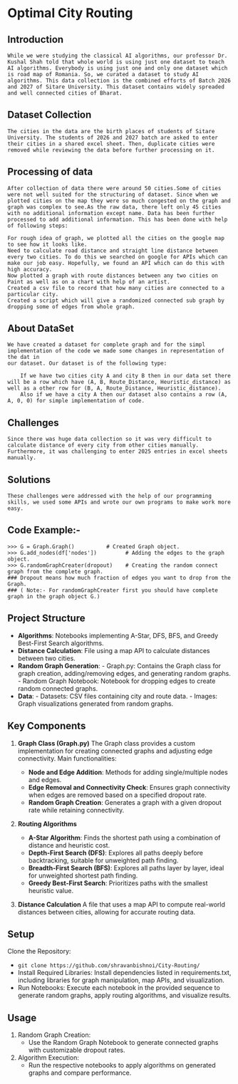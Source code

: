 # Optimal City Routing

## Introduction
	While we were studying the classical AI algorithms, our professor Dr. Kushal Shah told that whole world is using just one dataset to teach AI algorithms. Everybody is using just one and only one dataset which is road map of Romania. So, we curated a dataset to study AI algorithms. This data collection is the combined efforts of Batch 2026 and 2027 of Sitare University. This dataset contains widely spreaded and well connected cities of Bharat.

## Dataset Collection
	The cities in the data are the birth places of students of Sitare University. The students of 2026 and 2027 batch are asked to enter their cities in a shared excel sheet. Then, duplicate cities were removed while reviewing the data before further processing on it.

## Processing of data
	After collection of data there were around 50 cities.Some of cities were not well suited for the structuring of dataset. Since when we plotted cities on the map they were so much congested on the graph and graph was complex to see.As the raw data, there left only 45 cities with no additional information except name. Data has been further processed to add additional information. This has been done with help of following steps:

	For rough idea of graph, we plotted all the cities on the google map to see how it looks like.
	Need to calculate road distance and straight line distance between every two cities. To do this we searched on google for APIs which can make our job easy. Hopefully, we found an API which can do this with high accuracy.
	Now plotted a graph with route distances between any two cities on Paint as well as on a chart with help of an artist.
	Created a csv file to record that how many cities are connected to a particular city.
	Created a script which will give a randomized connected sub graph by dropping some of edges from whole graph.

## About DataSet
	We have created a dataset for complete graph and for the simpl implementation of the code we made some changes in representation of the dat in  
	our dataset. Our dataset is of the following type:

		If we have two cities city A and city B then in our data set there will be a row which have (A, B, Route_Distance, Heuristic_distance) as well as a other row for (B, A, Route_Distance, Heuristic_distance).
		Also if we have a city A then our dataset also contains a row (A, A, 0, 0) for simple implementation of code.

## Challenges
	Since there was huge data collection so it was very difficult to calculate distance of every city from other cities manually. Furthermore, it was challenging to enter 2025 entries in excel sheets manually.

## Solutions
	These challenges were addressed with the help of our programming skills, we used some APIs and wrote our own programs to make work more easy.

## Code Example:-
	>>> G = Graph.Graph()          # Created Graph object.
	>>> G.add_nodes(df['nodes'])         # Adding the edges to the graph object.
	>>> G.randomGraphCreater(dropout)    # Creating the random connect graph from the complete graph.
	### Dropout means how much fraction of edges you want to drop from the Graph. 
	### ( Note:- For randomGraphCreater first you should have complete graph in the graph object G.)

## Project Structure
- **Algorithms**: Notebooks implementing A-Star, DFS, BFS, and Greedy Best-First Search algorithms.
- **Distance Calculation**: File using a map API to calculate distances between two cities.
- **Random Graph Generation**:
      - Graph.py: Contains the Graph class for graph creation, adding/removing edges, and generating random graphs.
      - Random Graph Notebook: Notebook for dropping edges to create random connected graphs.
- **Data**:
      - Datasets: CSV files containing city and route data.
      - Images: Graph visualizations generated from random graphs.

## Key Components
1. **Graph Class (Graph.py)**
The Graph class provides a custom implementation for creating connected graphs and adjusting edge connectivity. Main functionalities:

    - **Node and Edge Addition**: Methods for adding single/multiple nodes and edges.
    - **Edge Removal and Connectivity Check**: Ensures graph connectivity when edges are removed based on a specified dropout rate.
    - **Random Graph Creation**: Generates a graph with a given dropout rate while retaining connectivity.

2. **Routing Algorithms**
     - **A-Star Algorithm**: Finds the shortest path using a combination of distance and heuristic cost.
     - **Depth-First Search (DFS)**: Explores all paths deeply before backtracking, suitable for unweighted path finding.
     - **Breadth-First Search (BFS)**: Explores all paths layer by layer, ideal for unweighted shortest path finding.
     - **Greedy Best-First Search**: Prioritizes paths with the smallest heuristic value.

3. **Distance Calculation**
A file that uses a map API to compute real-world distances between cities, allowing for accurate routing data.

## Setup
Clone the Repository:

- `git clone https://github.com/shravanbishnoi/City-Routing/`
- Install Required Libraries: Install dependencies listed in requirements.txt, including libraries for graph manipulation, map APIs, and visualization.
- Run Notebooks: Execute each notebook in the provided sequence to generate random graphs, apply routing algorithms, and visualize results.

## Usage
1. Random Graph Creation:
      - Use the Random Graph Notebook to generate connected graphs with customizable dropout rates.
2. Algorithm Execution:
      - Run the respective notebooks to apply algorithms on generated graphs and compare performance.
